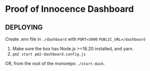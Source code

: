 # Proof of Innocence Dashboard

## DEPLOYING

Create .env file in `./dashboard` with
`PORT=3000`
`PUBLIC_URL=/dashboard`

1. Make sure the box has Node.js >=16.20 installed, and yarn.
2. `pm2 start pm2-dashboard.config.js`

OR, from the root of the monorepo `./start-dash`.
